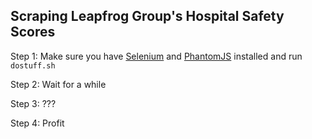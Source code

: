 ## Scraping Leapfrog Group's Hospital Safety Scores

Step 1: Make sure you have [Selenium](http://selenium-python.readthedocs.org/en/latest/) and [PhantomJS](http://phantomjs.org/) installed and run `dostuff.sh`

Step 2: Wait for a while

Step 3: ???

Step 4: Profit
